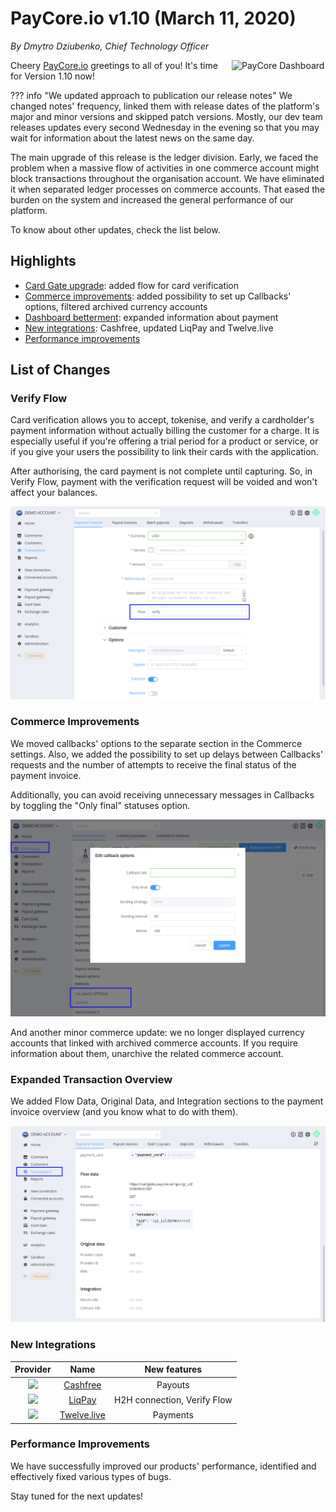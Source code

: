 # **PayCore.io v1.10 (March 11, 2020)**

*By Dmytro Dziubenko, Chief Technology Officer*

<img src="/release-notes/images/v1.9/paycore_icon_isometric-03.png" alt="PayCore Dashboard" style="width: 150px; float: right; padding-left: 10px;">

Cheery [PayCore.io](https://paycore.io/) greetings to all of you! It's time for Version 1.10 now!

??? info "We updated approach to publication our release notes"
    We changed notes' frequency, linked them with release dates of the platform's major and minor versions and skipped patch versions. Mostly, our dev team releases updates every second Wednesday in the evening so that you may wait for information about the latest news on the same day.

The main upgrade of this release is the ledger division. Early, we faced the problem when a massive flow of activities in one commerce account might block transactions throughout the organisation account. We have eliminated it when separated ledger processes on commerce accounts. That eased the burden on the system and increased the general performance of our platform.

To know about other updates, check the list below.

## Highlights

* [Card Gate upgrade](#verify-flow): added flow for card verification
* [Commerce improvements](#commerce-improvements): added possibility to set up Callbacks' options, filtered archived currency accounts
* [Dashboard betterment](#expanded-transaction-overview): expanded information about payment
* [New integrations](#new-integrations): Cashfree, updated LiqPay and Twelve.live
* [Performance improvements](#performance-improvements)

## List of Changes

### Verify Flow

Card verification allows you to accept, tokenise, and verify a cardholder's payment information without actually billing the customer for a charge. It is especially useful if you're offering a trial period for a product or service, or if you give your users the possibility to link their cards with the application.

After authorising, the card payment is not complete until capturing. So, in Verify Flow, payment with the verification request will be voided and won't affect your balances.

![Verify Flow](images/v1.10/verify-flow.png)

### Commerce Improvements

We moved callbacks' options to the separate section in the Commerce settings. Also, we added the possibility to set up delays between Callbacks' requests and the number of attempts to receive the final status of the payment invoice.

Additionally, you can avoid receiving unnecessary messages in Callbacks by toggling the "Only final" statuses option.

![Callback Options](images/v1.10/callback-options.png)

And another minor commerce update: we no longer displayed currency accounts that linked with archived commerce accounts. If you require information about them, unarchive the related commerce account.

### Expanded Transaction Overview

We added Flow Data, Original Data, and Integration sections to the payment invoice overview (and you know what to do with them).

![Payment Overview](images/v1.10/payment-overview.png)

### New Integrations

| Provider | Name  | New features |
|:-:|:-:|:-:|
| <img src="https://static.openfintech.io/payment_providers/cashfree/logo.png?w=80" width="80px"> | [Cashfree](/connectors/cashfree/) | Payouts                                         |
|     <img src="https://static.openfintech.io/payment_providers/liqpay/logo.svg?w=70" width="70px">      | [LiqPay](/connectors/liqpay/)                | H2H connection, Verify Flow                                  |
|   <img src="https://static.openfintech.io/payment_providers/twelvelive/logo.svg?w=25" width="25px">    | [Twelve.live](/connectors/twelvelive/)       | Payments                 |

### Performance Improvements

We have successfully improved our products' performance, identified and effectively fixed various types of bugs.

Stay tuned for the next updates!
